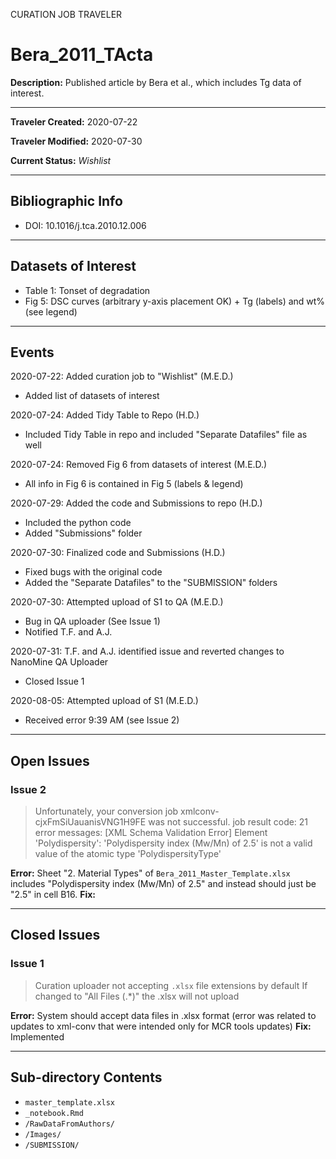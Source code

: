 CURATION JOB TRAVELER

# Bera_2011_TActa

**Description:** Published article by Bera et al., which includes Tg data of interest.

---

**Traveler Created:** 2020-07-22

**Traveler Modified:** 2020-07-30

**Current Status:** *Wishlist*

---

## Bibliographic Info

* DOI: 10.1016/j.tca.2010.12.006

---

## Datasets of Interest

* Table 1: Tonset of degradation
* Fig 5: DSC curves (arbitrary y-axis placement OK) + Tg (labels) and wt% (see legend)


---

## Events

2020-07-22: Added curation job to "Wishlist" (M.E.D.)
* Added list of datasets of interest

2020-07-24: Added Tidy Table to Repo (H.D.)
* Included Tidy Table in repo and included "Separate Datafiles" file as well

2020-07-24: Removed Fig 6 from datasets of interest (M.E.D.)
* All info in Fig 6 is contained in Fig 5 (labels & legend)

2020-07-29: Added the code and Submissions to repo (H.D.)
* Included the python code
* Added "Submissions" folder

2020-07-30: Finalized code and Submissions (H.D.)
* Fixed bugs with the original code
* Added the "Separate Datafiles" to the "SUBMISSION" folders

2020-07-30: Attempted upload of S1 to QA (M.E.D.)
* Bug in QA uploader (See Issue 1)
* Notified T.F. and A.J.

2020-07-31: T.F. and A.J. identified issue and reverted changes to NanoMine QA Uploader
* Closed Issue 1

2020-08-05: Attempted upload of S1 (M.E.D.)
* Received error 9:39 AM (see Issue 2)

---

## Open Issues

### Issue 2
>Unfortunately, your conversion job xmlconv-cjxFmSiUauanisVNG1H9FE was not successful.
>job result code: 21
>error messages: [XML Schema Validation Error] Element 'Polydispersity': 'Polydispersity index (Mw/Mn) of 2.5' is not a valid value of the atomic type 'PolydispersityType'

**Error:** Sheet "2. Material Types" of `Bera_2011_Master_Template.xlsx` includes "Polydispersity index (Mw/Mn) of 2.5" and instead should just be "2.5" in cell B16.
**Fix:** 

---

## Closed Issues

### Issue 1
> Curation uploader not accepting `.xlsx` file extensions by default
> If changed to "All Files (.*)" the .xlsx will not upload

**Error:** System should accept data files in .xlsx format (error was related to updates to xml-conv that were intended only for MCR tools updates)
**Fix:** Implemented

---

## Sub-directory Contents

* `master_template.xlsx`
* `_notebook.Rmd`
* `/RawDataFromAuthors/`
* `/Images/`
* `/SUBMISSION/`
